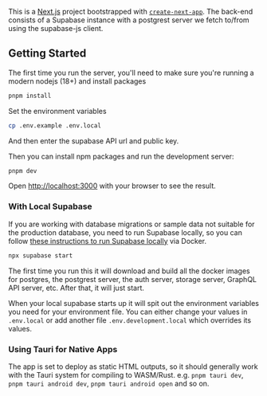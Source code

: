 This is a [Next.js](https://nextjs.org/) project bootstrapped with [`create-next-app`](https://github.com/vercel/next.js/tree/canary/packages/create-next-app). The back-end consists of a Supabase instance with a postgrest server we fetch to/from using the supabase-js client.

## Getting Started

The first time you run the server, you'll need to make sure you're running a modern nodejs (18+) and install packages

```bash
pnpm install
```

Set the environment variables

```bash
cp .env.example .env.local
```

And then enter the supabase API url and public key.

Then you can install npm packages and run the development server:

```bash
pnpm dev
```

Open [http://localhost:3000](http://localhost:3000) with your browser to see the result.

### With Local Supabase

If you are working with database migrations or sample data not suitable for the production database, you need to run Supabase locally, so you can follow [these instructions to run Supabase locally](https://supabase.com/docs/guides/getting-started/local-development#start-supabase-services) via Docker.

```bash
npx supabase start
```

The first time you run this it will download and build all the docker images for postgres, the postgrest server, the auth server, storage server, GraphQL API server, etc. After that, it will just start.

When your local supabase starts up it will spit out the environment variables you need for your environment file. You can either change your values in `.env.local` or add another file `.env.development.local` which overrides its values.

### Using Tauri for Native Apps

The app is set to deploy as static HTML outputs, so it should generally work
with the Tauri system for compiling to WASM/Rust. e.g. `pnpm tauri dev`,
`pnpm tauri android dev`, `pnpm tauri android open` and so on.
